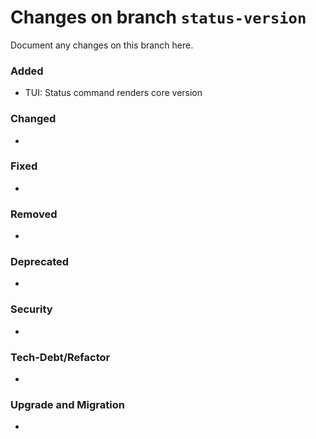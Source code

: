 # Changes on branch `status-version`
Document any changes on this branch here.
### Added
- TUI: Status command renders core version

### Changed
- 

### Fixed
- 

### Removed
- 

### Deprecated
- 

### Security
- 

### Tech-Debt/Refactor
- 

### Upgrade and Migration
- 
